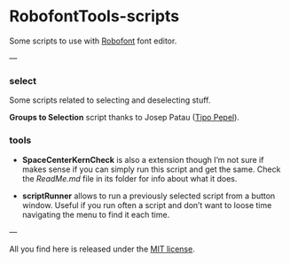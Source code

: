 # RobofontTools-scripts

Some scripts to use with [Robofont](http://robofont.com) font editor.

—

### select

Some scripts related to selecting and deselecting stuff.

**Groups to Selection** script thanks to Josep Patau ([Tipo Pepel](http://tipopepel.com)).

### tools

- **SpaceCenterKernCheck** is also a extension though I’m not sure if makes sense if you can simply run this script and get the same. Check the *ReadMe.md* file in its folder for info about what it does.

- **scriptRunner** allows to run a previously selected script from a button window. Useful if you run often a script and don’t want to loose time navigating the menu to find it each time.

—

All you find here is released under the [MIT license](http://opensource.org/licenses/MIT).
